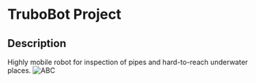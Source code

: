 # **TruboBot Project**
## Description
Highly mobile robot for inspection of pipes and hard-to-reach underwater places.
![ABC](https://lh3.googleusercontent.com/fife/AMPSemdVnwEVSjm8usuGL3tLrNI5fXqOQn7_DQCdIGJGNxNdrxUo96F7-oF5sjFDkF5muK8t9DFTC3G9GqIVAqEW9V482xbCUmDJJsJR8AFm7BAnOh0_0BSlJONR1QsA_NlEs5OumtFvB6Jb_IR4o5PYIZF3c3oqOPczSaaK8bVNjo-STzQZM6cquLfD_3_0IbhFZl6_3TJr-5vuev0oVKj7bD6x1fXdYeWSySr2X9G2EbIbpT5n8qfUQ4yJuYKfJAimMXI24-s1PrhlJTYguG6c7bLB9DMtSFvqJtMhTwMLcb_n8gANmEcNU0yS8jAoKQ4o53tzhhgWrSq2mfM6n6de1R9zCbmWi_FnKefVmEbqkC5PMcRdPBTLUpImhLSl3oP58GIJD1-As9mptIhrJ18SeRpUnkeHeukxzZDpU_kC3PjSd7I8YOyTuAFgGGZtrxOuoqrKilFtefuIdnchcfRJp5M-ODXCJtlk3z3aWqR1qE0WYFG7EA-jUmKuc_-Fsx1gb9hIMKe_UcvOVUz64G5EmMG4dK2-jDdIAmxGOkN4W9qEhnMZQXlL1kRRPAoo1KtceVj1xsscOVeWFrwH18qJQ6or8j8Qe12-qcFwm8KNBQ9byexRsPzI_7lzrng7B5s0jg0wp68zc92obPCcSe82p_mxgQt6DphKUKzTTVm7zEnXv9VhqpWRVhJ_rJ5iVFew5dtOcxCBGPQuDj53ir3VuzKtGZT7w1xYY5CNWdm42VvCVaxbYOefH_qzI9iB1yqVT7Ced1t6dkiARjyuHCk0qix2OBVAF9MJesOW3AkJ00eSkgT59hZ7gjCX5mRxexNizWWYcgXrALE2AcUJ7NywyXoxGewlf7kbxslwM4j7ENDYUePeTs-g1mSIgvnQs2qPLozAtLGS8QkGtHCVFxUcO6AzmGzEhVKNB64durmhp_I-sWk3LoxP3wG-u75SbPxFaAYOiijF6ni6Do89i7XZJzXLQDZpq_o5M9lT024bE3PLcmTIPLI=w1872-h964
)